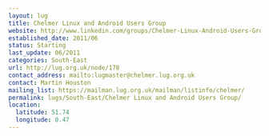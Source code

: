 ```yaml
---
layout: lug
title: Chelmer Linux and Android Users Group
website: http://www.linkedin.com/groups/Chelmer-Linux-Android-Users-Group-3963756
established_date: 2011/06
status: Starting
last_update: 06/2011
categories: South-East
url: http://lug.org.uk/node/178
contact_address: mailto:lugmaster@chelmer.lug.org.uk
contact: Martin Houston
mailing_list: https://mailman.lug.org.uk/mailman/listinfo/chelmer/
permalink: lugs/South-East/Chelmer Linux and Android Users Group/
location:
  latitude: 51.74
  longitude: 0.47
---
```

